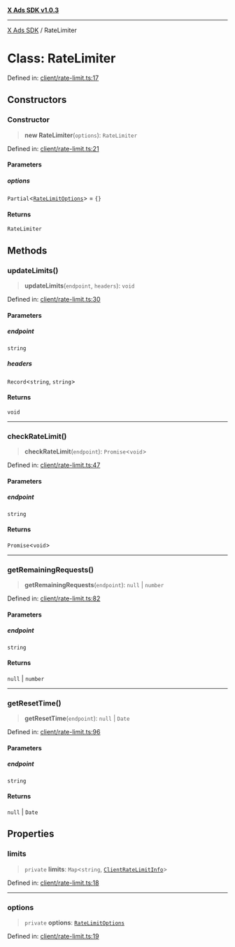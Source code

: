 [**X Ads SDK v1.0.3**](../README.md)

***

[X Ads SDK](../globals.md) / RateLimiter

# Class: RateLimiter

Defined in: [client/rate-limit.ts:17](https://github.com/kage1020/x-ads-sdk/blob/main/src/client/rate-limit.ts#L17)

## Constructors

### Constructor

> **new RateLimiter**(`options`): `RateLimiter`

Defined in: [client/rate-limit.ts:21](https://github.com/kage1020/x-ads-sdk/blob/main/src/client/rate-limit.ts#L21)

#### Parameters

##### options

`Partial`\<[`RateLimitOptions`](../interfaces/RateLimitOptions.md)\> = `{}`

#### Returns

`RateLimiter`

## Methods

### updateLimits()

> **updateLimits**(`endpoint`, `headers`): `void`

Defined in: [client/rate-limit.ts:30](https://github.com/kage1020/x-ads-sdk/blob/main/src/client/rate-limit.ts#L30)

#### Parameters

##### endpoint

`string`

##### headers

`Record`\<`string`, `string`\>

#### Returns

`void`

***

### checkRateLimit()

> **checkRateLimit**(`endpoint`): `Promise`\<`void`\>

Defined in: [client/rate-limit.ts:47](https://github.com/kage1020/x-ads-sdk/blob/main/src/client/rate-limit.ts#L47)

#### Parameters

##### endpoint

`string`

#### Returns

`Promise`\<`void`\>

***

### getRemainingRequests()

> **getRemainingRequests**(`endpoint`): `null` \| `number`

Defined in: [client/rate-limit.ts:82](https://github.com/kage1020/x-ads-sdk/blob/main/src/client/rate-limit.ts#L82)

#### Parameters

##### endpoint

`string`

#### Returns

`null` \| `number`

***

### getResetTime()

> **getResetTime**(`endpoint`): `null` \| `Date`

Defined in: [client/rate-limit.ts:96](https://github.com/kage1020/x-ads-sdk/blob/main/src/client/rate-limit.ts#L96)

#### Parameters

##### endpoint

`string`

#### Returns

`null` \| `Date`

## Properties

### limits

> `private` **limits**: `Map`\<`string`, [`ClientRateLimitInfo`](../interfaces/ClientRateLimitInfo.md)\>

Defined in: [client/rate-limit.ts:18](https://github.com/kage1020/x-ads-sdk/blob/main/src/client/rate-limit.ts#L18)

***

### options

> `private` **options**: [`RateLimitOptions`](../interfaces/RateLimitOptions.md)

Defined in: [client/rate-limit.ts:19](https://github.com/kage1020/x-ads-sdk/blob/main/src/client/rate-limit.ts#L19)
